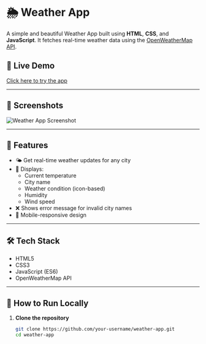 # 🌦️ Weather App

A simple and beautiful Weather App built using **HTML**, **CSS**, and **JavaScript**. It fetches real-time weather data using the [OpenWeatherMap API](https://openweathermap.org/api).

## 🔗 Live Demo
[Click here to try the app](https://aaditayaarya.github.io/Weather-app/) <!-- Replace with your Netlify/GitHub Pages link -->

---

## 📸 Screenshots

![Weather App Screenshot](./screenshot.png) <!-- Optional: Add screenshot image -->

---

## 🚀 Features

- 🌤️ Get real-time weather updates for any city
- 📍 Displays:
  - Current temperature
  - City name
  - Weather condition (icon-based)
  - Humidity
  - Wind speed
- ❌ Shows error message for invalid city names
- 📱 Mobile-responsive design

---

## 🛠️ Tech Stack

- HTML5
- CSS3
- JavaScript (ES6)
- OpenWeatherMap API

---

## 🔧 How to Run Locally

1. **Clone the repository**
   ```bash
   git clone https://github.com/your-username/weather-app.git
   cd weather-app
